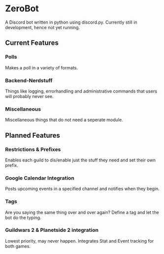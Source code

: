 # ZeroBot
A Discord bot written in python using discord.py. Currently still in development, hence not yet running.
## Current Features
### Polls
Makes a poll in a variety of formats.
### Backend-Nerdstuff
Things like logging, errorhandling and administrative commands that users will probably never see.
### Miscellaneous
Miscellaneous things that do not need a seperate module.
## Planned Features
### Restrictions & Prefixes
Enables each guild to dis/enable just the stuff they need and set their own prefix.
### Google Calendar Integration
Posts upcoming events in a specified channel and notifies when they begin.
### Tags
Are you saying the same thing over and over again? Define a tag and let the bot do the typing.
### Guildwars 2 & Planetside 2 integration
Lowest priority, may never happen. Integrates Stat and Event tracking for both games.
